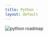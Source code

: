 ```yaml
---
title: Python - 
layout: default
---
```


![python roadmap](./assets/python_roadmap.png "python_roadmap")